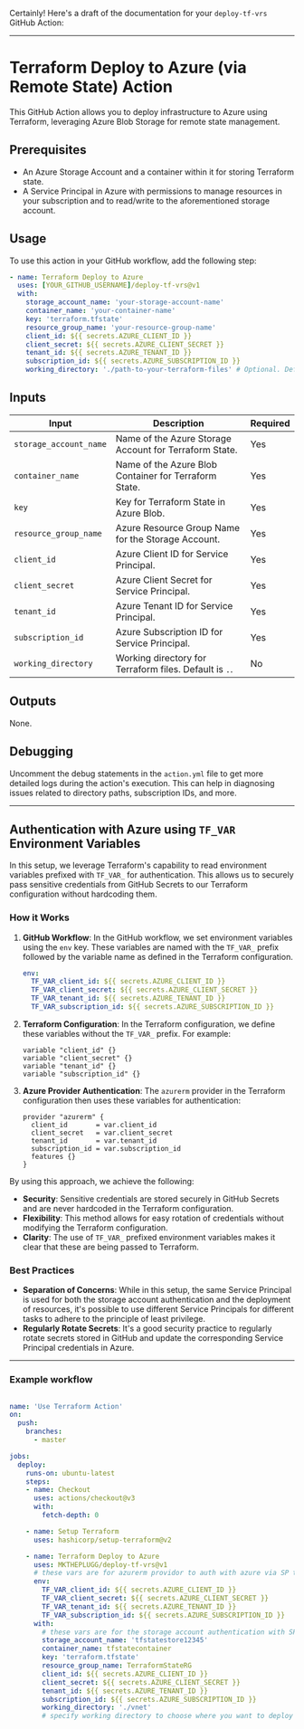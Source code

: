 Certainly! Here's a draft of the documentation for your `deploy-tf-vrs` GitHub Action:

---

# Terraform Deploy to Azure (via Remote State) Action

This GitHub Action allows you to deploy infrastructure to Azure using Terraform, leveraging Azure Blob Storage for remote state management.

## Prerequisites

- An Azure Storage Account and a container within it for storing Terraform state.
- A Service Principal in Azure with permissions to manage resources in your subscription and to read/write to the aforementioned storage account.

## Usage

To use this action in your GitHub workflow, add the following step:

```yaml
- name: Terraform Deploy to Azure
  uses: [YOUR_GITHUB_USERNAME]/deploy-tf-vrs@v1
  with:
    storage_account_name: 'your-storage-account-name'
    container_name: 'your-container-name'
    key: 'terraform.tfstate'
    resource_group_name: 'your-resource-group-name'
    client_id: ${{ secrets.AZURE_CLIENT_ID }}
    client_secret: ${{ secrets.AZURE_CLIENT_SECRET }}
    tenant_id: ${{ secrets.AZURE_TENANT_ID }}
    subscription_id: ${{ secrets.AZURE_SUBSCRIPTION_ID }}
    working_directory: './path-to-your-terraform-files' # Optional. Default is the root directory.
```

## Inputs

| Input               | Description                                                  | Required |
|---------------------|--------------------------------------------------------------|----------|
| `storage_account_name` | Name of the Azure Storage Account for Terraform State.    | Yes      |
| `container_name`      | Name of the Azure Blob Container for Terraform State.      | Yes      |
| `key`                 | Key for Terraform State in Azure Blob.                      | Yes      |
| `resource_group_name` | Azure Resource Group Name for the Storage Account.         | Yes      |
| `client_id`           | Azure Client ID for Service Principal.                     | Yes      |
| `client_secret`       | Azure Client Secret for Service Principal.                 | Yes      |
| `tenant_id`           | Azure Tenant ID for Service Principal.                     | Yes      |
| `subscription_id`     | Azure Subscription ID for Service Principal.               | Yes      |
| `working_directory`   | Working directory for Terraform files. Default is `.`.     | No       |

## Outputs

None.

## Debugging

Uncomment the debug statements in the `action.yml` file to get more detailed logs during the action's execution. This can help in diagnosing issues related to directory paths, subscription IDs, and more.

---

## Authentication with Azure using `TF_VAR` Environment Variables

In this setup, we leverage Terraform's capability to read environment variables prefixed with `TF_VAR_` for authentication. This allows us to securely pass sensitive credentials from GitHub Secrets to our Terraform configuration without hardcoding them.

### How it Works

1. **GitHub Workflow**: In the GitHub workflow, we set environment variables using the `env` key. These variables are named with the `TF_VAR_` prefix followed by the variable name as defined in the Terraform configuration.

   ```yaml
   env:
     TF_VAR_client_id: ${{ secrets.AZURE_CLIENT_ID }}
     TF_VAR_client_secret: ${{ secrets.AZURE_CLIENT_SECRET }}
     TF_VAR_tenant_id: ${{ secrets.AZURE_TENANT_ID }}
     TF_VAR_subscription_id: ${{ secrets.AZURE_SUBSCRIPTION_ID }}
   ```

2. **Terraform Configuration**: In the Terraform configuration, we define these variables without the `TF_VAR_` prefix. For example:

   ```hcl
   variable "client_id" {}
   variable "client_secret" {}
   variable "tenant_id" {}
   variable "subscription_id" {}
   ```

3. **Azure Provider Authentication**: The `azurerm` provider in the Terraform configuration then uses these variables for authentication:

   ```hcl
   provider "azurerm" {
     client_id       = var.client_id
     client_secret   = var.client_secret
     tenant_id       = var.tenant_id
     subscription_id = var.subscription_id
     features {}
   }
   ```

By using this approach, we achieve the following:

- **Security**: Sensitive credentials are stored securely in GitHub Secrets and are never hardcoded in the Terraform configuration.
- **Flexibility**: This method allows for easy rotation of credentials without modifying the Terraform configuration.
- **Clarity**: The use of `TF_VAR_` prefixed environment variables makes it clear that these are being passed to Terraform.

### Best Practices

- **Separation of Concerns**: While in this setup, the same Service Principal is used for both the storage account authentication and the deployment of resources, it's possible to use different Service Principals for different tasks to adhere to the principle of least privilege.
- **Regularly Rotate Secrets**: It's a good security practice to regularly rotate secrets stored in GitHub and update the corresponding Service Principal credentials in Azure.

---

### Example workflow

```YAML

name: 'Use Terraform Action'
on:
  push:
    branches:
      - master

jobs:
  deploy:
    runs-on: ubuntu-latest
    steps:
    - name: Checkout
      uses: actions/checkout@v3
      with:
        fetch-depth: 0

    - name: Setup Terraform
      uses: hashicorp/setup-terraform@v2

    - name: Terraform Deploy to Azure
      uses: MKTHEPLUGG/deploy-tf-vrs@v1
      # these vars are for azurerm providor to auth with azure via SP to deploy
      env:
        TF_VAR_client_id: ${{ secrets.AZURE_CLIENT_ID }}
        TF_VAR_client_secret: ${{ secrets.AZURE_CLIENT_SECRET }}
        TF_VAR_tenant_id: ${{ secrets.AZURE_TENANT_ID }}
        TF_VAR_subscription_id: ${{ secrets.AZURE_SUBSCRIPTION_ID }}
      with:
        # these vars are for the storage account authentication with SP
        storage_account_name: 'tfstatestore12345'
        container_name: tfstatecontainer
        key: 'terraform.tfstate'
        resource_group_name: TerraformStateRG
        client_id: ${{ secrets.AZURE_CLIENT_ID }}
        client_secret: ${{ secrets.AZURE_CLIENT_SECRET }}
        tenant_id: ${{ secrets.AZURE_TENANT_ID }}
        subscription_id: ${{ secrets.AZURE_SUBSCRIPTION_ID }}
        working_directory: './vnet'
        # specify working directory to choose where you want to deploy from


```